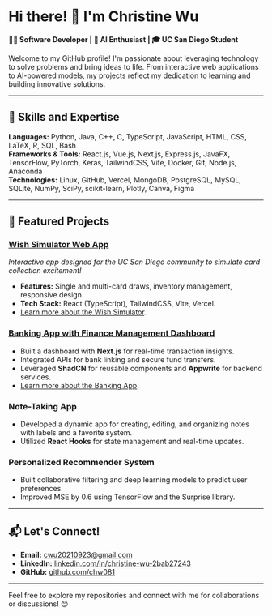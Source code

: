 # Hi there! 👋 I'm Christine Wu  

**👩‍💻 Software Developer | 🧠 AI Enthusiast | 🎓 UC San Diego Student**  

Welcome to my GitHub profile! I'm passionate about leveraging technology to solve problems and bring ideas to life. From interactive web applications to AI-powered models, my projects reflect my dedication to learning and building innovative solutions.

---

## 🧐 Skills and Expertise  
**Languages:** Python, Java, C++, C, TypeScript, JavaScript, HTML, CSS, LaTeX, R, SQL, Bash<br> 
**Frameworks & Tools:** React.js, Vue.js, Next.js, Express.js, JavaFX, TensorFlow, PyTorch, Keras, TailwindCSS, Vite, Docker, Git, Node.js, Anaconda<br>
**Technologies:** Linux, GitHub, Vercel, MongoDB, PostgreSQL, MySQL, SQLite, NumPy, SciPy, scikit-learn, Plotly, Canva, Figma

---

## 🌟 Featured Projects  
### [Wish Simulator Web App](https://we-wish-simulator.vercel.app)  
*Interactive app designed for the UC San Diego community to simulate card collection excitement!*  
- **Features:** Single and multi-card draws, inventory management, responsive design.  
- **Tech Stack:** React (TypeScript), TailwindCSS, Vite, Vercel.  
- [Learn more about the Wish Simulator](https://github.com/chw081/we-wish-simulator).

### [Banking App with Finance Management Dashboard](https://banking-wine.vercel.app)
- Built a dashboard with **Next.js** for real-time transaction insights.  
- Integrated APIs for bank linking and secure fund transfers.  
- Leveraged **ShadCN** for reusable components and **Appwrite** for backend services.
- [Learn more about the Banking App](https://github.com/chw081/banking).

### Note-Taking App  
- Developed a dynamic app for creating, editing, and organizing notes with labels and a favorite system.  
- Utilized **React Hooks** for state management and real-time updates.

### Personalized Recommender System  
- Built collaborative filtering and deep learning models to predict user preferences.  
- Improved MSE by 0.6 using TensorFlow and the Surprise library.  

---

## 📬 Let's Connect!  
- **Email:** [cwu20210923@gmail.com](mailto:cwu20210923@gmail.com)  
- **LinkedIn:** [linkedin.com/in/christine-wu-2bab27243](https://linkedin.com/in/christine-wu-2bab27243)  
- **GitHub:** [github.com/chw081](https://github.com/chw081)  

---


Feel free to explore my repositories and connect with me for collaborations or discussions! 😊
